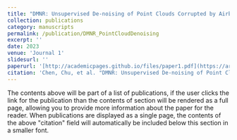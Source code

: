 ```yaml
---
title: "DMNR: Unsupervised De-noising of Point Clouds Corrupted by Airborne Particles"
collection: publications
category: manuscripts
permalink: /publication/DMNR_PointCloudDenoising
excerpt: ''
date: 2023
venue: 'Journal 1'
slidesurl: ''
paperurl: '[http://academicpages.github.io/files/paper1.pdf](https://arxiv.org/abs/2305.05991)'
citation: 'Chen, Chu, et al. "DMNR: Unsupervised De-noising of Point Clouds Corrupted by Airborne Particles." arXiv preprint arXiv:2305.05991 (2023).'
---
```


The contents above will be part of a list of publications, if the user clicks the link for the publication than the contents of section will be rendered as a full page, allowing you to provide more information about the paper for the reader. When publications are displayed as a single page, the contents of the above "citation" field will automatically be included below this section in a smaller font.
